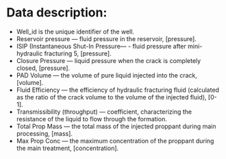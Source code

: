 # Data description:

* Well_id is the unique identifier of the well.
* Reservoir pressure — fluid pressure in the reservoir, [pressure].
* ISIP (Instantaneous Shut-In Pressure— - fluid pressure after mini-hydraulic fracturing 5, [pressure].
* Closure Pressure — liquid pressure when the crack is completely
closed, [pressure].
* PAD Volume — the volume of pure liquid injected into the crack, [volume].
* Fluid Efficiency — the efficiency of hydraulic fracturing fluid (calculated as the ratio of the crack volume to the volume of the injected fluid), [0-1].
* Transmissibility (throughput) — coefficient, characterizing the resistance of the liquid to flow through the formation.
* Total Prop Mass — the total mass of the injected proppant during main processing, [mass].
* Max Prop Conc — the maximum concentration of the proppant during the main treatment, [concentration].